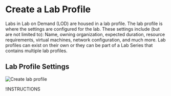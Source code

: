 # Create a Lab Profile

Labs in Lab on Demand (LOD) are housed in a lab profile. The lab profile is where the settings are configured for the lab. These settings include (but are not limited to): Name, owning organization, expected duration, resource requirements, virtual machines, network configuration, and much more. Lab profiles can exist on their own or they can be part of a Lab Series that contains multiple lab profiles.

<!--
### Max RAM Usage 
The maximum amount of RAM that can be used in the Lab Series, across all lab launches. Once this limit is reached, users will not be able to launch labs until another user closes their lab.

Organizations have a max RAM setting for both Hyper-V and vSphere virtual machines that will limit virtual machines to 50GB. This applies to both new virtual machines, and editing existing virtual machines. When editing a lab, if the changes being made will put the lab over the max RAM setting for that organization, a notice will be given to the lab developer. 
If a notice is received, a lab services ticket will need to be submitted and the Learn on Demand Systems team will assist with getting the lab updated, upon approval of your AE and an understanding of you consumptions projections. 

To submit a lab services ticket, please visit our [customer support page](http://www.learnondemandsystems.com/customer-support/).

-->

## Lab Profile Settings

![Create lab profile](images/create-lab-profile-button.png)

!INSTRUCTIONS[](settings.md)
